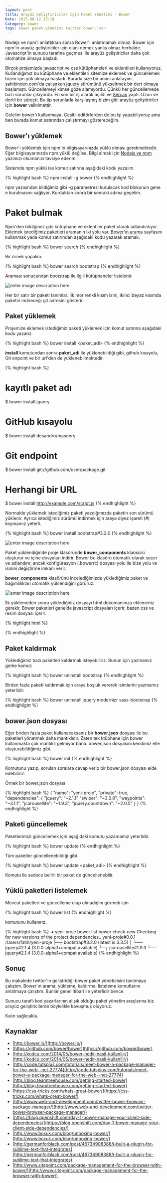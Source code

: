 ```yaml
---
layout: post
title: Arayüz Geliştiriciler İçin Paket Yönetimi - Bower
Date: 2015-08-12 13:18
Category: bower
tags: bower paket-yönetimi twitter bower.json
---
```


Nodejs ve npm'i anlattıktan sonra Bower'ı anlatmamak olmaz. Bower için npm'in arayüz geliştiriciler için olanı demek yanlış olmaz herhalde. Javascript'in sunucu tarafına geçmesi ile arayüz geliştiriciler daha çok otomatize olmaya başladı. 

Birçok projemizde javascript ve css kütüphaneleri ve eklentileri kullanıyoruz. Kullandığımız bu kütüphane ve eklentileri sitemize eklemek ve güncellemek bizim için yük olmaya başladı. Burada size bir anımı anlatayım. sahibinden.com'da çalışırken jquery sürümünü yükseltmek bir dert olmaya başlamıştı. Güncellemeyi kimse göze alamıyordu. Çünkü her güncellemede bazı sorunlar çıkıyordu. En son bir iş olarak açıldı ve [Sercan](http://sercaneraslan.com/) yaptı. Uzun ve dertli bir süreçti. Bu tip sorunlarla karşılaşmış bizim gibi arayüz geliştiriciler için **bower** velinimettir. 

Gelelim bower'ı kullanmaya. Çeşitli editörlerden de bu işi yapabiliyoruz ama ben burada komut satırından çalıştırmayı göstereceğim.

## Bower'ı yüklemek

Bower'ı yüklemek için npm'in bilgisayarınızda yüklü olması gerekmektedir. Eğer bilgisayarınızda npm yüklü değilse. Bilgi almak için [Nodejs ve npm](/nodejs-npm/) yazımızı okumanızı tavsiye ederim.

Sistemde npm yüklü ise komut satırına aşağıdaki kodu yazalım.

{% highlight bash %}
npm install -g bower
{% endhighlight %}

npm yazısından bildiğimiz gibi -g parametresi kurulacak kod blokunun gene
e kurulmasını sağlıyor. Kurduktan sonra bir sonraki adıma geçelim.

# Paket bulmak

Npm'den bildiğimiz gibi kütüphane ve eklentiler paket olarak adlandırılıyor. Eklemek istediğimiz paketleri aramanın iki yolu var. [Bower'ın arama](http://bower.io/search/) sayfasını kullanmak yada komut satırından aşağıdaki kodu yazarak aramak.

{% highlight bash %}
bower search <sorgu>
{% endhighlight %}

Bir örnek yapalım. 

{% highlight bash %}
bower search bootstrap
{% endhighlight %}

Araması sonucundan bootstrap ile ilgili kütüphaneler listelenir. 

![enter image description here](http://fatihhayrioglu.com/images/bower-search.png)

Her bir satır bir paketi tanımlar. İlk mor renkli kısım ismi, ikinci beyaz kısımda paketin indireceği git adresini gösterir.

## Paket yüklemek

Projemize eklemek istediğimiz paketi yüklemek için komut satırına aşağıdaki kodu yazarız.

{% highlight bash %}
bower install <paket_adi>
{% endhighlight %}

**install** komutundan sonra **paket_adi** ile yüklenebildiği gibi, github kısayolu, Git enpoint ve bir url'den de yüklenebilmektedir. 

{% highlight bash %}
# kayıtlı paket adı
$ bower install jquery
# GitHub kısayolu
$ bower install desandro/masonry
# Git endpoint
$ bower install git://github.com/user/package.git
# Herhangi bir URL
$ bower install http://example.com/script.js
{% endhighlight %}

Normalde yüklemek istediğimiz paketi yazdığımızda paketin son sürümü yüklenir. Ayrıca istediğimiz sürümü indirmek için araya diyez işareti (#) koymamız yeterli.

{% highlight bash %}
bower install bootstrap#3.2.0
{% endhighlight %}

![enter image description here](http://fatihhayrioglu.com/images/bower-install.gif)

Paket yüklendiğinde proje klasöründe **bower_components** klaösürü oluşturur ve içine dosyaları indirir. Bower bu klasörü otomatik olarak seçer ve adlandırır, ancak konfigürasyon (.bowerrc) dosyası yolu ile bize yolu ve ismini değiştirme imkanı verir.   

**bower_components** klasörünü incelediğimizde yüklediğimiz paket ve bağımlılıkları otomatik yüklendiğini görürüz.

![enter image description here](http://fatihhayrioglu.com/images/bower-comp.gif)

İlk yüklemeden sonra yüklediğiniz dosyayı html dokümanınıza eklemeniz gerekir. Bower paketleri genelde javascript dosyaları içerir, bazen css ve resim dosyası içerir.

{% highlight html %}
<script src="bower_components/jquery/jquery.min.js"></script>
{% endhighlight %}

## Paket kaldırmak

Yüklediğimiz bazı paketleri kaldırmak isteyebiliriz. Bunun için yazmamız gerke komut:

{% highlight bash %}
bower uninstall bootstrap
{% endhighlight %}

Birden fazla paketi kaldırmak için araya boşluk vererek isimlerini yazmamız yeterlidir.

{% highlight bash %}
bower uninstall jquery modernizr sass-bootstrap
{% endhighlight %}

## bower.json dosyası

Eğer birden fazla paket kullanacaksanız bir **bower.json** dosyası ile bu paketleri yönetmek daha mantıklıdır. Zaten tek ktüphane için bower kullanmakta çok mantıklı gelmiyor bana. bower.json dosyasını kendimiz elle oluşturabildiğimiz gibi. 

{% highlight bash %}
bower init
{% endhighlight %}

Komutunu yazıp, sorulan soralara cevap verip bir bower.json dosyası elde edebiliriz. 

Örnek bir bower.json dosyası

{% highlight bash %}
{
  "name": "yeni-proje",
  "private": true,
  "dependencies": {
    "jquery": "~2.1.1"
    "swiper": "~3.0.8",
    "waypoints": "~3.1.1",
    "jcarousellite": "~1.9.3",
    "jquery.countdown": "~2.0.5"
  }
}
{% endhighlight %}

## Paketi güncellemek

Paketlerimizi güncellemek için aşağıdaki komutu yazamamız yeterlidir.

{% highlight bash %}
bower update
{% endhighlight %}

Tüm paketler güncellenebildiği gibi

{% highlight bash %}
bower update <paket_adi>
{% endhighlight %}

Komutu ile sadece belirli bir paket de güncellenebilir. 

## Yüklü paketleri listelemek

Mevcut paketleri ve güncelleme olup olmadığını görmek için

{% highlight bash %}
bower list
{% endhighlight %}

komutunu kullanırız. 

{% highlight bash %}
➜  yeni-proje  bower list
bower check-new     Checking for new versions of the project dependencies..
yeni-proje#0.0.1 /Users/fatih/yeni-proje
├─┬ bootstrap#3.2.0 (latest is 3.3.5)
│ └── jquery#2.1.4 (3.0.0-alpha1+compat available)
└─┬ jcarousellite#1.9.3
  └── jquery#2.1.4 (3.0.0-alpha1+compat available)
{% endhighlight %}

## Sonuç

Bu makalede twitter'ın geliştridiği bower paket yöneticisini tanıtmaya çalıştım. Bower'ın arama, yükleme, kaldırma, listeleme komutlarını anlatmaya çalıştım. Bunlar genel itibari ile yeterlidir bence. 

Sunucu taraflı kod yazarlarının alışık olduğu paket yönetim araçlarına biz arayüz geliştiricilerde böylelikle kavuşmuş oluyoruz. 

Kalın sağlıcakla.

## Kaynaklar

 - [http://bower.io/](http://bower.io/)
 - [https://github.com/bower/bower](https://github.com/bower/bower)
 - [http://kodcu.com/2014/05/bower-nedir-nasil-kullanilir/](http://kodcu.com/2014/05/bower-nedir-nasil-kullanilir/)
 - [http://code.tutsplus.com/tutorials/meet-bower-a-package-manager-for-the-web--net-27774](http://code.tutsplus.com/tutorials/meet-bower-a-package-manager-for-the-web--net-27774)
 - [http://blog.teamtreehouse.com/getting-started-bower](http://blog.teamtreehouse.com/getting-started-bower)
 - [https://css-tricks.com/whats-great-bower/](https://css-tricks.com/whats-great-bower/)
 - [http://www.web-and-development.com/twitter-bower-browser-package-manager/](http://www.web-and-development.com/twitter-bower-browser-package-manager/)
 - [https://blog.openshift.com/day-1-bower-manage-your-client-side-dependencies/](https://blog.openshift.com/day-1-bower-manage-your-client-side-dependencies/)
 - [http://www.boxuk.com/blog/unboxing-bower/](http://www.boxuk.com/blog/unboxing-bower/)
 - [http://germanforblack.com/post/46734908388/i-built-a-plugin-for-sublime-text-that-integrates](http://germanforblack.com/post/46734908388/i-built-a-plugin-for-sublime-text-that-integrates)
 - [http://www.sitepoint.com/package-management-for-the-browser-with-bower/](http://www.sitepoint.com/package-management-for-the-browser-with-bower/)